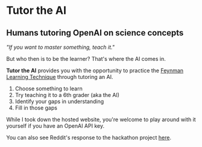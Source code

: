 # Tutor the AI

## Humans tutoring OpenAI on science concepts

_"If you want to master something, teach it."_

But who then is to be the learner? That's where the AI comes in.

**Tutor the AI** provides you with the opportunity to practice the [Feynman Learning Technique](https://fs.blog/2012/04/feynman-technique/) through tutoring an AI.

1. Choose something to learn
2. Try teaching it to a 6th grader (aka the AI)
3. Identify your gaps in understanding
4. Fill in those gaps

While I took down the hosted website, you're welcome to play around with it yourself if you have an OpenAI API key.

You can also see Reddit's response to the hackathon project [here](https://www.reddit.com/r/biology/comments/i76rhe/practicing_your_bio_knowledge_by_tutoring_an_ai/).
